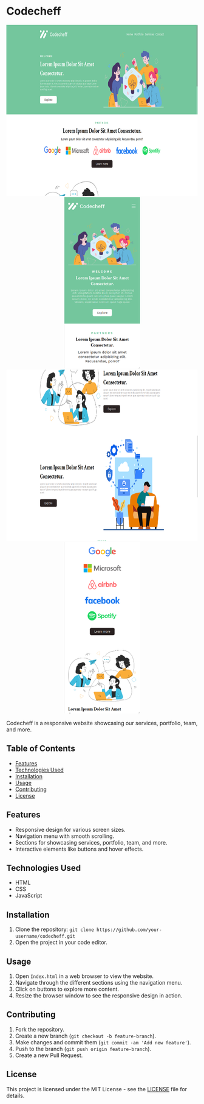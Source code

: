 # Codecheff
<div align="center">
  <img src="Screenshot from 2024-03-11 15-02-48.png" width="600" height="450" />
  <img src="Screenshot from 2024-03-11 15-37-37.png" width="200" height="450" />
</div>
<div align="center">
  <img src="Screenshot from 2024-03-11 15-03-06.png" width="600" height="450" />
  <img src="Screenshot from 2024-03-11 15-38-02.png" width="200" height="450" />
</div>

Codecheff is a responsive website showcasing our services, portfolio, team, and more.

## Table of Contents

- [Features](#features)
- [Technologies Used](#technologies-used)
- [Installation](#installation)
- [Usage](#usage)
- [Contributing](#contributing)
- [License](#license)

## Features

- Responsive design for various screen sizes.
- Navigation menu with smooth scrolling.
- Sections for showcasing services, portfolio, team, and more.
- Interactive elements like buttons and hover effects.

## Technologies Used

- HTML
- CSS
- JavaScript

## Installation

1. Clone the repository: `git clone https://github.com/your-username/codecheff.git`
2. Open the project in your code editor.

## Usage

1. Open `Index.html` in a web browser to view the website.
2. Navigate through the different sections using the navigation menu.
3. Click on buttons to explore more content.
4. Resize the browser window to see the responsive design in action.

## Contributing

1. Fork the repository.
2. Create a new branch (`git checkout -b feature-branch`).
3. Make changes and commit them (`git commit -am 'Add new feature'`).
4. Push to the branch (`git push origin feature-branch`).
5. Create a new Pull Request.

## License

This project is licensed under the MIT License - see the [LICENSE](LICENSE) file for details.
